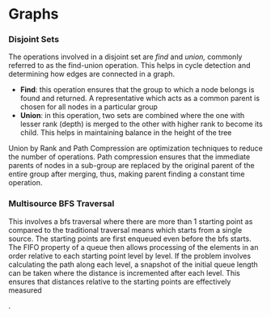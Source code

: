 # Graphs

### Disjoint Sets

The operations involved in a disjoint set are _find_ and _union,_ commonly referred to as the find-union operation. This helps in cycle detection and determining how edges are connected in a graph.

-   **Find**: this operation ensures that the group to which a node belongs is found and returned. A representative which acts as a common parent is chosen for all nodes in a particular group
-   **Union**: in this operation, two sets are combined where the one with lesser rank (depth) is merged to the other with higher rank to become its child. This helps in maintaining balance in the height of the tree

Union by Rank and Path Compression are optimization techniques to reduce the number of operations. Path compression ensures that the immediate parents of nodes in a sub-group are replaced by the original parent of the entire group after merging, thus, making parent finding a constant time operation.

### Multisource BFS Traversal

This involves a bfs traversal where there are more than 1 starting point as compared to the traditional traversal means which starts from a single source. The starting points are first enqueued even before the bfs starts. The FIFO property of a queue then allows processing of the elements in an order relative to each starting point level by level. If the problem involves calculating the path along each level, a snapshot of the initial queue length can be taken where the distance is incremented after each level. This ensures that distances relative to the starting points are effectively measured

.
